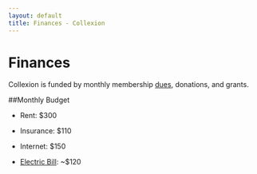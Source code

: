 ```yaml
---
layout: default
title: Finances - Collexion
---
```


# Finances

Collexion is funded by monthly membership 
[dues](dues), donations, and grants.



##Monthly Budget


* Rent: $300

* Insurance: $110

* Internet: $150

* [Electric Bill](electric_bill): ~$120